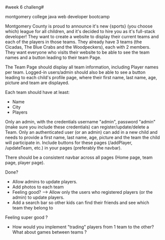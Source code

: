 #week 6 challeng#

montgomery college java web developer bootcamp

Montgomery County is proud to announce it's new {sports} (you choose which) league for all children, and it's decided to hire you as it's full-stack developer! They want to create a website to display their current teams and each of the players in those teams.
They already have 3 teams (the Cicadas, The Blue Crabs and the Woodpeckers), each with 2 members.
They want everyone who visits their website to be able to see the team names and a button leading to their team Page. 

The Team Page should display all team information, including Player names per team. Logged-in users/admin should also be able to see a button leading to each child's profile page, where their first name, last name, age, picture and team are displayed. 

Each team should have at least: 

- Name
- City
- Players

Only an admin, with the credentials username "admin", password "admin" (make sure you include these credentials) can register/update/delete a Team. Only an authenticated user (or an admin) can add in a new child and needs to provide a first name, last name, age, picture and the team the child will participate in. Include buttons for these pages (/addPlayer, /updateTeam, etc.) in your pages (preferably the navbar). 

There should be a consistent navbar across all pages (Home page, team page, player page). 

 

Done?

- Allow admins to update players. 
- Add photos to each team
- Feeling good? --> Allow only the users who registered players (or the admin) to update players. 
- Add a search bar so other kids can find their friends and see which team they belong to

 

Feeling super good ?
- How would you implement "trading" players from 1 team to the other? What about games between teams ? 

